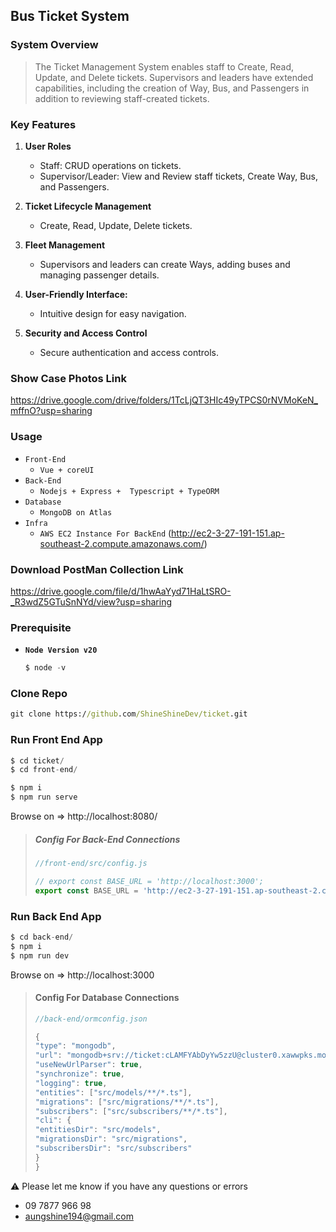 ## Bus Ticket System 



### System Overview

> The Ticket Management System enables staff to Create, Read, Update, and Delete tickets. Supervisors and leaders have extended capabilities, including the creation of Way, Bus, and Passengers in addition to reviewing staff-created tickets.



### Key Features

1. **User Roles**

   - Staff: CRUD operations on tickets.
   - Supervisor/Leader: View and Review staff tickets, Create Way, Bus, and Passengers.

2. **Ticket Lifecycle Management**

   - Create, Read, Update, Delete tickets.

3. **Fleet Management**

   - Supervisors and leaders can create Ways, adding buses and managing passenger details.

4. **User-Friendly Interface:**

   - Intuitive design for easy navigation.

5. **Security and Access Control**

   - Secure authentication and access controls.

     

### Show Case Photos Link

https://drive.google.com/drive/folders/1TcLjQT3HIc49yTPCS0rNVMoKeN_mffnO?usp=sharing



### Usage

- `Front-End`
  - `Vue + coreUI`
- `Back-End`
  - `Nodejs + Express +  Typescript + TypeORM`
- `Database`
  - `MongoDB on Atlas`
- `Infra`
  - `AWS EC2 Instance For BackEnd` (http://ec2-3-27-191-151.ap-southeast-2.compute.amazonaws.com/)



### Download PostMan Collection Link

https://drive.google.com/file/d/1hwAaYyd71HaLtSRO-_R3wdZ5GTuSnNYd/view?usp=sharing



### Prerequisite

- **`Node Version v20`**

  ```js
  $ node -v
  ```



### Clone Repo

```cmd
git clone https://github.com/ShineShineDev/ticket.git
```



### Run Front End App

```js
$ cd ticket/
$ cd front-end/

$ npm i    
$ npm run serve
```

Browse on => http://localhost:8080/ 

> ##### Config For Back-End Connections
>
> ```js
> //front-end/src/config.js
> 
> // export const BASE_URL = 'http://localhost:3000';
> export const BASE_URL = 'http://ec2-3-27-191-151.ap-southeast-2.compute.amazonaws.com';
> ```



### Run Back End App

```js
$ cd back-end/
$ npm i    
$ npm run dev
```

Browse on => http://localhost:3000

> #### Config For Database Connections
>
> ```js
> //back-end/ormconfig.json
> 
> {
> "type": "mongodb",
> "url": "mongodb+srv://ticket:cLAMFYAbDyYw5zzU@cluster0.xawwpks.mongodb.net/ticket?retryWrites=true&w=majority",
> "useNewUrlParser": true,
> "synchronize": true,
> "logging": true,
> "entities": ["src/models/**/*.ts"],
> "migrations": ["src/migrations/**/*.ts"],
> "subscribers": ["src/subscribers/**/*.ts"],
> "cli": {
> "entitiesDir": "src/models",
> "migrationsDir": "src/migrations",
> "subscribersDir": "src/subscribers"
> }
> }
> ```
>
> 



:warning: Please let me know if you have any questions or errors

 -	 09 7877 966 98
 -	 aungshine194@gmail.com
